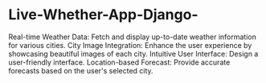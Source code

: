 # Live-Whether-App-Django-
Real-time Weather Data: Fetch and display up-to-date weather information for various cities. City Image Integration: Enhance the user experience by showcasing beautiful images of each city. Intuitive User Interface: Design a user-friendly interface. Location-based Forecast: Provide accurate forecasts based on the user's selected city.
